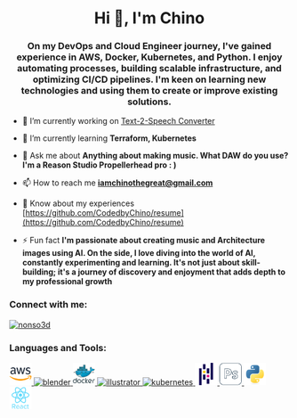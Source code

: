 <h1 align="center">Hi 👋, I'm Chino</h1>
<h3 align="center">On my DevOps and Cloud Engineer journey, I've gained experience in AWS, Docker, Kubernetes, and Python. I enjoy automating processes, building scalable infrastructure, and optimizing CI/CD pipelines. I'm keen on learning new technologies and using them to create or improve existing solutions.</h3>

- 🔭 I’m currently working on [Text-2-Speech Converter](https://github.com/CodedbyChino/Text-to-Speech-Converter-)

- 🌱 I’m currently learning **Terraform, Kubernetes**

- 💬 Ask me about **Anything about making music. What DAW do you use? I'm a Reason Studio Propellerhead pro : )**

- 📫 How to reach me **iamchinothegreat@gmail.com**

- 📄 Know about my experiences [https://github.com/CodedbyChino/resume](https://github.com/CodedbyChino/resume)

- ⚡ Fun fact **I'm passionate about creating music and Architecture images using AI. On the side, I love diving into the world of AI, constantly experimenting and learning. It's not just about skill-building; it's a journey of discovery and enjoyment that adds depth to my professional growth**

<h3 align="left">Connect with me:</h3>
<p align="left">
<a href="https://instagram.com/nonso3d" target="blank"><img align="center" src="https://raw.githubusercontent.com/rahuldkjain/github-profile-readme-generator/master/src/images/icons/Social/instagram.svg" alt="nonso3d" height="30" width="40" /></a>
</p>

<h3 align="left">Languages and Tools:</h3>
<p align="left"> <a href="https://aws.amazon.com" target="_blank" rel="noreferrer"> <img src="https://raw.githubusercontent.com/devicons/devicon/master/icons/amazonwebservices/amazonwebservices-original-wordmark.svg" alt="aws" width="40" height="40"/> </a> <a href="https://www.blender.org/" target="_blank" rel="noreferrer"> <img src="https://download.blender.org/branding/community/blender_community_badge_white.svg" alt="blender" width="40" height="40"/> </a> <a href="https://www.docker.com/" target="_blank" rel="noreferrer"> <img src="https://raw.githubusercontent.com/devicons/devicon/master/icons/docker/docker-original-wordmark.svg" alt="docker" width="40" height="40"/> </a> <a href="https://www.adobe.com/in/products/illustrator.html" target="_blank" rel="noreferrer"> <img src="https://www.vectorlogo.zone/logos/adobe_illustrator/adobe_illustrator-icon.svg" alt="illustrator" width="40" height="40"/> </a> <a href="https://kubernetes.io" target="_blank" rel="noreferrer"> <img src="https://www.vectorlogo.zone/logos/kubernetes/kubernetes-icon.svg" alt="kubernetes" width="40" height="40"/> </a> <a href="https://pandas.pydata.org/" target="_blank" rel="noreferrer"> <img src="https://raw.githubusercontent.com/devicons/devicon/2ae2a900d2f041da66e950e4d48052658d850630/icons/pandas/pandas-original.svg" alt="pandas" width="40" height="40"/> </a> <a href="https://www.photoshop.com/en" target="_blank" rel="noreferrer"> <img src="https://raw.githubusercontent.com/devicons/devicon/master/icons/photoshop/photoshop-line.svg" alt="photoshop" width="40" height="40"/> </a> <a href="https://www.python.org" target="_blank" rel="noreferrer"> <img src="https://raw.githubusercontent.com/devicons/devicon/master/icons/python/python-original.svg" alt="python" width="40" height="40"/> </a> <a href="https://reactjs.org/" target="_blank" rel="noreferrer"> <img src="https://raw.githubusercontent.com/devicons/devicon/master/icons/react/react-original-wordmark.svg" alt="react" width="40" height="40"/> </a> </p>
